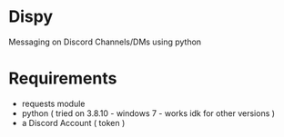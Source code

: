 # Dispy
Messaging on Discord Channels/DMs using python

# Requirements
- requests module
- python ( tried on 3.8.10 - windows 7 - works idk for other versions )
- a Discord Account ( token )
